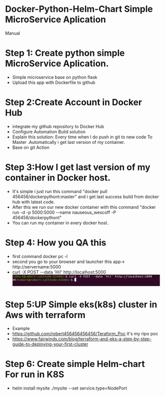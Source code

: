 # Docker-Python-Helm-Chart Simple MicroService Aplication
Manual
# Step 1: Create python simple MicroService Aplication.
* Simple microservice base on python flask
* Upload this app with Dockerfile to github

# Step 2:Create Account in Docker Hub 

* integrate my github repository to Docker Hub  
* Configure Automation Build solution 
* Explain this solution: Every time when I do push in git to new code To Master .Automatically i get last version of my container.
* Base on git Action

# Step 3:How I get last version of my container in Docker host.

* It's simple i just run this command "docker pull 456456/dockerpythont:master" and i get last success build from docker hub with latest code.
* After this we run our new docker container with this command "docker run -d -p 5000:5000 --name nauseous_wescoff -P 456456/dockerpythont"
* You can run my container in every docker host.

# Step 4: How you QA this

* first command docker pc -l
* second you go to your browser and launcher this app-> http://servername:5000
* curl -X POST --data 'Hi!' http://localhost:5000
![img.png](img.png)
# Step 5:UP Simple eks(k8s) cluster in Aws with terraform
* Example
* https://github.com/robert456456456456/Teraform_Poc it's my ripo poc
* https://www.fairwinds.com/blog/terraform-and-eks-a-step-by-step-guide-to-deploying-your-first-cluster
# Step 6: Create simple Helm-chart For run in K8S
* helm install mysite ./mysite --set service.type=NodePort
